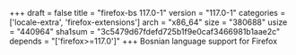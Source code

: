 +++
draft = false
title = "firefox-bs 117.0-1"
version = "117.0-1"
categories = ['locale-extra', 'firefox-extensions']
arch = "x86_64"
size = "380688"
usize = "440964"
sha1sum = "3c5479d67fdefd725b1f9e0caf3466981b1aae2c"
depends = "['firefox>=117.0']"
+++
Bosnian language support for Firefox